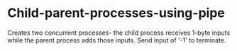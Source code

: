 # Child-parent-processes-using-pipe
Creates two concurrent processes- the child process receives 1-byte inputs while the parent process adds those inputs. 
Send input of '-1' to terminate.
